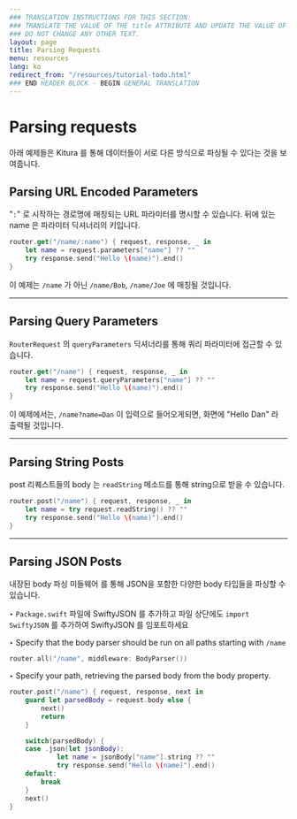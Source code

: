 ```yaml
---
### TRANSLATION INSTRUCTIONS FOR THIS SECTION:
### TRANSLATE THE VALUE OF THE title ATTRIBUTE AND UPDATE THE VALUE OF THE lang ATTRIBUTE.
### DO NOT CHANGE ANY OTHER TEXT.
layout: page
title: Parsing Requests
menu: resources
lang: ko
redirect_from: "/resources/tutorial-todo.html"
### END HEADER BLOCK - BEGIN GENERAL TRANSLATION
---
```


<div class="titleBlock">
  <h1>Parsing requests</h1>
  <p>아래 예제들은 Kitura 를 통해 데이터들이 서로 다른 방식으로 파싱될 수 있다는 것을 보여줍니다.</p>
</div>

## Parsing URL Encoded Parameters

"`:`" 로 시작하는 경로명에 매칭되는 URL 파라미터를 명시할 수 있습니다. 뒤에 있는 name 은 파라미터 딕셔너리의 키입니다.

```swift
router.get("/name/:name") { request, response, _ in
    let name = request.parameters["name"] ?? ""
    try response.send("Hello \(name)").end()
}
```
이 예제는 `/name` 가 아닌 `/name/Bob`, `/name/Joe` 에 매칭될 것입니다.

---

## Parsing Query Parameters

`RouterRequest` 의 `queryParameters` 딕셔너리를 통해 쿼리 파라미터에 접근할 수 있습니다.

```swift
router.get("/name") { request, response, _ in
    let name = request.queryParameters["name"] ?? ""
    try response.send("Hello \(name)").end()
}
```

이 예제에서는, `/name?name=Dan` 이 입력으로 들어오게되면, 화면에 "Hello Dan" 라 출력될 것입니다.

---

## Parsing String Posts

post 리퀘스트들의 body 는 `readString` 메소드를 통해 string으로 받을 수 있습니다.

```swift
router.post("/name") { request, response, _ in
    let name = try request.readString() ?? ""
    try response.send("Hello \(name)").end()
}
```

---

## Parsing JSON Posts

내장된 body 파싱 미들웨어 를 통해 JSON을 포함한 다양한 body 타입들을 파싱할 수 있습니다.

<span class="arrow">&#8227;</span> `Package.swift` 파일에 SwiftyJSON 를 추가하고 파일 상단에도 `import SwiftyJSON` 를 추가하여 SwiftyJSON 를 임포트하세요

<span class="arrow">&#8227;</span> Specify that the body parser should be run on all paths starting with `/name`

```swift
router.all("/name", middleware: BodyParser())
```

<span class="arrow">&#8227;</span> Specify your path, retrieving the parsed body from the body property.

```swift
router.post("/name") { request, response, next in
    guard let parsedBody = request.body else {
        next()
        return
    }

    switch(parsedBody) {
    case .json(let jsonBody):
            let name = jsonBody["name"].string ?? ""
            try response.send("Hello \(name)").end()
    default:
        break
    }
    next()
}
```
